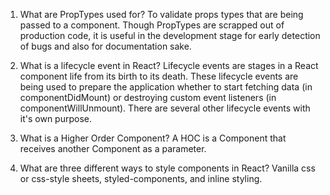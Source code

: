 1.  What are PropTypes used for?
  To validate props types that are being passed to a component. Though PropTypes are scrapped out of production code, it is useful in the development stage for early detection of bugs and also for documentation sake.

2.  What is a lifecycle event in React?
  Lifecycle events are stages in a React component life from its birth to its death. These lifecycle events are being used to prepare the application whether to start fetching data (in componentDidMount) or destroying custom event listeners (in componentWillUnmount). There are several other lifecycle events with it's own purpose.

3.  What is a Higher Order Component?
  A HOC is a Component that receives another Component as a parameter.

4. What are three different ways to style components in React?
  Vanilla css or css-style sheets, styled-components, and inline styling.